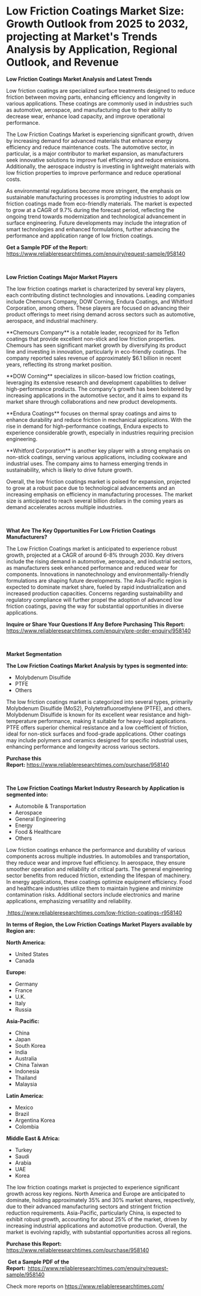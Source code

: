 <p><h1>Low Friction Coatings Market Size: Growth Outlook from 2025 to 2032, projecting at Market's Trends Analysis by Application, Regional Outlook, and Revenue</h1></p><p><strong>Low Friction Coatings Market Analysis and Latest Trends</strong></p>
<p><p>Low friction coatings are specialized surface treatments designed to reduce friction between moving parts, enhancing efficiency and longevity in various applications. These coatings are commonly used in industries such as automotive, aerospace, and manufacturing due to their ability to decrease wear, enhance load capacity, and improve operational performance.</p><p>The Low Friction Coatings Market is experiencing significant growth, driven by increasing demand for advanced materials that enhance energy efficiency and reduce maintenance costs. The automotive sector, in particular, is a major contributor to market expansion, as manufacturers seek innovative solutions to improve fuel efficiency and reduce emissions. Additionally, the aerospace industry is investing in lightweight materials with low friction properties to improve performance and reduce operational costs.</p><p>As environmental regulations become more stringent, the emphasis on sustainable manufacturing processes is prompting industries to adopt low friction coatings made from eco-friendly materials. The market is expected to grow at a CAGR of 9.7% during the forecast period, reflecting the ongoing trend towards modernization and technological advancement in surface engineering. Future developments may include the integration of smart technologies and enhanced formulations, further advancing the performance and application range of low friction coatings.</p></p>
<p><strong>Get a Sample PDF of the Report:&nbsp;</strong> <a href="https://www.reliableresearchtimes.com/enquiry/request-sample/958140?utm_campaign=3004&utm_medium=2&utm_source=Github&utm_content=ia&utm_term=02042025&utm_id=low-friction-coatings">https://www.reliableresearchtimes.com/enquiry/request-sample/958140</a></p>
<p>&nbsp;</p>
<p><strong>Low Friction Coatings Major Market Players</strong></p>
<p><p>The low friction coatings market is characterized by several key players, each contributing distinct technologies and innovations. Leading companies include Chemours Company, DOW Corning, Endura Coatings, and Whitford Corporation, among others. These players are focused on advancing their product offerings to meet rising demand across sectors such as automotive, aerospace, and industrial machinery.</p><p>**Chemours Company** is a notable leader, recognized for its Teflon coatings that provide excellent non-stick and low friction properties. Chemours has seen significant market growth by diversifying its product line and investing in innovation, particularly in eco-friendly coatings. The company reported sales revenue of approximately $6.1 billion in recent years, reflecting its strong market position.</p><p>**DOW Corning** specializes in silicon-based low friction coatings, leveraging its extensive research and development capabilities to deliver high-performance products. The company's growth has been bolstered by increasing applications in the automotive sector, and it aims to expand its market share through collaborations and new product developments.</p><p>**Endura Coatings** focuses on thermal spray coatings and aims to enhance durability and reduce friction in mechanical applications. With the rise in demand for high-performance coatings, Endura expects to experience considerable growth, especially in industries requiring precision engineering.</p><p>**Whitford Corporation** is another key player with a strong emphasis on non-stick coatings, serving various applications, including cookware and industrial uses. The company aims to harness emerging trends in sustainability, which is likely to drive future growth.</p><p>Overall, the low friction coatings market is poised for expansion, projected to grow at a robust pace due to technological advancements and an increasing emphasis on efficiency in manufacturing processes. The market size is anticipated to reach several billion dollars in the coming years as demand accelerates across multiple industries.</p></p>
<p>&nbsp;</p>
<p><strong>What Are The Key Opportunities For Low Friction Coatings Manufacturers?</strong></p>
<p><p>The Low Friction Coatings market is anticipated to experience robust growth, projected at a CAGR of around 6-8% through 2030. Key drivers include the rising demand in automotive, aerospace, and industrial sectors, as manufacturers seek enhanced performance and reduced wear for components. Innovations in nanotechnology and environmentally-friendly formulations are shaping future developments. The Asia-Pacific region is expected to dominate market share, fueled by rapid industrialization and increased production capacities. Concerns regarding sustainability and regulatory compliance will further propel the adoption of advanced low friction coatings, paving the way for substantial opportunities in diverse applications.</p></p>
<p><strong>Inquire or Share Your Questions If Any Before Purchasing This Report:</strong> <a href="https://www.reliableresearchtimes.com/enquiry/pre-order-enquiry/958140?utm_campaign=3004&utm_medium=2&utm_source=Github&utm_content=ia&utm_term=02042025&utm_id=low-friction-coatings">https://www.reliableresearchtimes.com/enquiry/pre-order-enquiry/958140</a></p>
<p>&nbsp;</p>
<p><strong>Market Segmentation</strong></p>
<p><strong>The Low Friction Coatings Market Analysis by types is segmented into:</strong></p>
<p><ul><li>Molybdenum Disulfide</li><li>PTFE</li><li>Others</li></ul></p>
<p><p>The low friction coatings market is categorized into several types, primarily Molybdenum Disulfide (MoS2), Polytetrafluoroethylene (PTFE), and others. Molybdenum Disulfide is known for its excellent wear resistance and high-temperature performance, making it suitable for heavy-load applications. PTFE offers superior chemical resistance and a low coefficient of friction, ideal for non-stick surfaces and food-grade applications. Other coatings may include polymers and ceramics designed for specific industrial uses, enhancing performance and longevity across various sectors.</p></p>
<p><strong>Purchase this Report:&nbsp;</strong><a href="https://www.reliableresearchtimes.com/purchase/958140?utm_campaign=3004&utm_medium=2&utm_source=Github&utm_content=ia&utm_term=02042025&utm_id=low-friction-coatings">https://www.reliableresearchtimes.com/purchase/958140</a></p>
<p>&nbsp;</p>
<p><strong>The Low Friction Coatings Market Industry Research by Application is segmented into:</strong></p>
<p><ul><li>Automobile & Transportation</li><li>Aerospace</li><li>General Engineering</li><li>Energy</li><li>Food & Healthcare</li><li>Others</li></ul></p>
<p><p>Low friction coatings enhance the performance and durability of various components across multiple industries. In automobiles and transportation, they reduce wear and improve fuel efficiency. In aerospace, they ensure smoother operation and reliability of critical parts. The general engineering sector benefits from reduced friction, extending the lifespan of machinery. In energy applications, these coatings optimize equipment efficiency. Food and healthcare industries utilize them to maintain hygiene and minimize contamination risks. Additional sectors include electronics and marine applications, emphasizing versatility and reliability.</p></p>
<p><a href="https://www.reliableresearchtimes.com/low-friction-coatings-r958140?utm_campaign=3004&utm_medium=2&utm_source=Github&utm_content=ia&utm_term=02042025&utm_id=low-friction-coatings">&nbsp;https://www.reliableresearchtimes.com/low-friction-coatings-r958140</a></p>
<p><strong>In terms of Region, the Low Friction Coatings Market Players available by Region are:</strong></p>
<p>
    <p> <strong> North America: </strong>
        <ul>
            <li>United States</li>
            <li>Canada</li>
        </ul>
        </p> 
    <p> <strong> Europe: </strong>
        <ul>
            <li>Germany</li>
            <li>France</li>
            <li>U.K.</li>
            <li>Italy</li>
            <li>Russia</li>
        </ul>
        </p> 
    <p> <strong> Asia-Pacific: </strong>
        <ul>
            <li>China</li>
            <li>Japan</li>
            <li>South Korea</li>
            <li>India</li>
            <li>Australia</li>
            <li>China Taiwan</li>
            <li>Indonesia</li>
            <li>Thailand</li>
            <li>Malaysia</li>
        </ul>
        </p> 
    <p> <strong> Latin America: </strong>
        <ul>
            <li>Mexico</li>
            <li>Brazil</li>
            <li>Argentina Korea</li>
            <li>Colombia</li>
        </ul>
        </p> 
    <p> <strong> Middle East & Africa: </strong>
        <ul>
            <li>Turkey</li>
            <li>Saudi</li>
            <li>Arabia</li>
            <li>UAE</li>
            <li>Korea</li>
        </ul>
    </p>
    </p>
<p><p>The low friction coatings market is projected to experience significant growth across key regions. North America and Europe are anticipated to dominate, holding approximately 35% and 30% market shares, respectively, due to their advanced manufacturing sectors and stringent friction reduction requirements. Asia-Pacific, particularly China, is expected to exhibit robust growth, accounting for about 25% of the market, driven by increasing industrial applications and automotive production. Overall, the market is evolving rapidly, with substantial opportunities across all regions.</p></p>
<p><strong>Purchase this Report: </strong><a href="https://www.reliableresearchtimes.com/purchase/958140?utm_campaign=3004&utm_medium=2&utm_source=Github&utm_content=ia&utm_term=02042025&utm_id=low-friction-coatings">https://www.reliableresearchtimes.com/purchase/958140</a></p>
<p>&nbsp;<strong>Get a Sample PDF of the Report:&nbsp;&nbsp;</strong><a href="https://www.reliableresearchtimes.com/enquiry/request-sample/958140?utm_campaign=3004&utm_medium=2&utm_source=Github&utm_content=ia&utm_term=02042025&utm_id=low-friction-coatings">https://www.reliableresearchtimes.com/enquiry/request-sample/958140</a></p>
<p><strong></strong></p>
<p>Check more reports on <a href="https://www.reliableresearchtimes.com/?utm_campaign=3004&utm_medium=2&utm_source=Github&utm_content=ia&utm_term=02042025&utm_id=low-friction-coatings">https://www.reliableresearchtimes.com/</a></p>